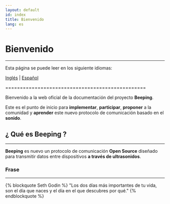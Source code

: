 ```yaml
---
layout: default
id: index
title: Bienvenido
lang: es
---
```


# Bienvenido

---

Esta página se puede leer en los siguiente idiomas:
 
[Inglés](#) | [Español](/beeping/es/index.html)

================================================

Bienvenido a la web oficial de la documentación del proyecto **Beeping**. 

Este es el punto de inicio para **implementar**, **participar**, **proponer** a la comunidad y **aprender** este nuevo protocolo de comunicación basado en el **sonido**.

## ¿ Qué es Beeping ?

---
  
**Beeping** es nuevo un protocolo de comunicación **Open Source** diseñado para transmitir datos entre dispositivos **a través de ultrasonidos**.

### Frase

---

{% blockquote Seth Godin  %}
"Los dos días más importantes de tu vida, son el día que naces y el día en el que descubres por qué."
{% endblockquote %}
